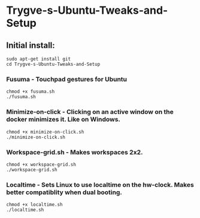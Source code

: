 # Trygve-s-Ubuntu-Tweaks-and-Setup

## Initial install:
```
sudo apt-get install git
cd Trygve-s-Ubuntu-Tweaks-and-Setup
```

### Fusuma - Touchpad gestures for Ubuntu
```
chmod +x fusuma.sh
./fusuma.sh
```

### Minimize-on-click - Clicking on an active window on the docker minimizes it. Like on Windows.
```
chmod +x minimize-on-click.sh
./minimize-on-click.sh
```
### Workspace-grid.sh - Makes workspaces 2x2.
```
chmod +x workspace-grid.sh
./workspace-grid.sh
```
### Localtime - Sets Linux to use localtime on the hw-clock. Makes better compatiblity when dual booting.
```
chmod +x localtime.sh
./localtime.sh
```
